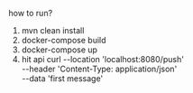 how to run?
1. mvn clean install
2. docker-compose build
3. docker-compose up
4. hit api 
curl --location 'localhost:8080/push' \
--header 'Content-Type: application/json' \
--data 'first message'
